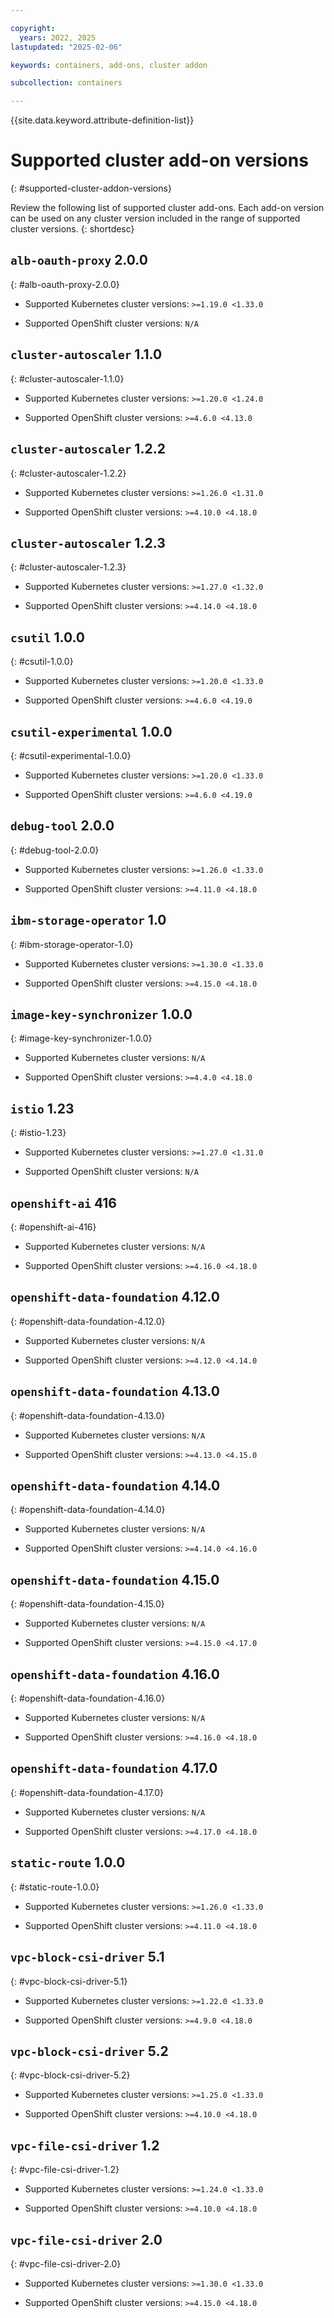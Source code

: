 ```yaml
---

copyright: 
  years: 2022, 2025
lastupdated: "2025-02-06"

keywords: containers, add-ons, cluster addon

subcollection: containers

---
```


{{site.data.keyword.attribute-definition-list}}

# Supported cluster add-on versions
{: #supported-cluster-addon-versions}

Review the following list of supported cluster add-ons. Each add-on version can be used on any cluster version included in the range of supported cluster versions. 
{: shortdesc}




## `alb-oauth-proxy` 2.0.0 
{: #alb-oauth-proxy-2.0.0}

- Supported Kubernetes cluster versions: `>=1.19.0 <1.33.0`

- Supported OpenShift cluster versions:  `N/A` 



## `cluster-autoscaler` 1.1.0 
{: #cluster-autoscaler-1.1.0}

- Supported Kubernetes cluster versions: `>=1.20.0 <1.24.0`

- Supported OpenShift cluster versions: `>=4.6.0 <4.13.0`



## `cluster-autoscaler` 1.2.2 
{: #cluster-autoscaler-1.2.2}

- Supported Kubernetes cluster versions: `>=1.26.0 <1.31.0`

- Supported OpenShift cluster versions: `>=4.10.0 <4.18.0`



## `cluster-autoscaler` 1.2.3 
{: #cluster-autoscaler-1.2.3}

- Supported Kubernetes cluster versions: `>=1.27.0 <1.32.0`

- Supported OpenShift cluster versions: `>=4.14.0 <4.18.0`



## `csutil` 1.0.0 
{: #csutil-1.0.0}

- Supported Kubernetes cluster versions: `>=1.20.0 <1.33.0`

- Supported OpenShift cluster versions: `>=4.6.0 <4.19.0`



## `csutil-experimental` 1.0.0 
{: #csutil-experimental-1.0.0}

- Supported Kubernetes cluster versions: `>=1.20.0 <1.33.0`

- Supported OpenShift cluster versions: `>=4.6.0 <4.19.0`



## `debug-tool` 2.0.0 
{: #debug-tool-2.0.0}

- Supported Kubernetes cluster versions: `>=1.26.0 <1.33.0`

- Supported OpenShift cluster versions: `>=4.11.0 <4.18.0`



## `ibm-storage-operator` 1.0 
{: #ibm-storage-operator-1.0}

- Supported Kubernetes cluster versions: `>=1.30.0 <1.33.0`

- Supported OpenShift cluster versions: `>=4.15.0 <4.18.0`



## `image-key-synchronizer` 1.0.0 
{: #image-key-synchronizer-1.0.0}

- Supported Kubernetes cluster versions:  `N/A` 

- Supported OpenShift cluster versions: `>=4.4.0 <4.18.0`



## `istio` 1.23 
{: #istio-1.23}

- Supported Kubernetes cluster versions: `>=1.27.0 <1.31.0`

- Supported OpenShift cluster versions:  `N/A` 



## `openshift-ai` 416 
{: #openshift-ai-416}

- Supported Kubernetes cluster versions:  `N/A` 

- Supported OpenShift cluster versions: `>=4.16.0 <4.18.0`



## `openshift-data-foundation` 4.12.0 
{: #openshift-data-foundation-4.12.0}

- Supported Kubernetes cluster versions:  `N/A` 

- Supported OpenShift cluster versions: `>=4.12.0 <4.14.0`



## `openshift-data-foundation` 4.13.0 
{: #openshift-data-foundation-4.13.0}

- Supported Kubernetes cluster versions:  `N/A` 

- Supported OpenShift cluster versions: `>=4.13.0 <4.15.0`



## `openshift-data-foundation` 4.14.0 
{: #openshift-data-foundation-4.14.0}

- Supported Kubernetes cluster versions:  `N/A` 

- Supported OpenShift cluster versions: `>=4.14.0 <4.16.0`



## `openshift-data-foundation` 4.15.0 
{: #openshift-data-foundation-4.15.0}

- Supported Kubernetes cluster versions:  `N/A` 

- Supported OpenShift cluster versions: `>=4.15.0 <4.17.0`



## `openshift-data-foundation` 4.16.0 
{: #openshift-data-foundation-4.16.0}

- Supported Kubernetes cluster versions:  `N/A` 

- Supported OpenShift cluster versions: `>=4.16.0 <4.18.0`



## `openshift-data-foundation` 4.17.0 
{: #openshift-data-foundation-4.17.0}

- Supported Kubernetes cluster versions:  `N/A` 

- Supported OpenShift cluster versions: `>=4.17.0 <4.18.0`



## `static-route` 1.0.0 
{: #static-route-1.0.0}

- Supported Kubernetes cluster versions: `>=1.26.0 <1.33.0`

- Supported OpenShift cluster versions: `>=4.11.0 <4.18.0`



## `vpc-block-csi-driver` 5.1 
{: #vpc-block-csi-driver-5.1}

- Supported Kubernetes cluster versions: `>=1.22.0 <1.33.0`

- Supported OpenShift cluster versions: `>=4.9.0 <4.18.0`



## `vpc-block-csi-driver` 5.2 
{: #vpc-block-csi-driver-5.2}

- Supported Kubernetes cluster versions: `>=1.25.0 <1.33.0`

- Supported OpenShift cluster versions: `>=4.10.0 <4.18.0`



## `vpc-file-csi-driver` 1.2 
{: #vpc-file-csi-driver-1.2}

- Supported Kubernetes cluster versions: `>=1.24.0 <1.33.0`

- Supported OpenShift cluster versions: `>=4.10.0 <4.18.0`



## `vpc-file-csi-driver` 2.0 
{: #vpc-file-csi-driver-2.0}

- Supported Kubernetes cluster versions: `>=1.30.0 <1.33.0`

- Supported OpenShift cluster versions: `>=4.15.0 <4.18.0`
